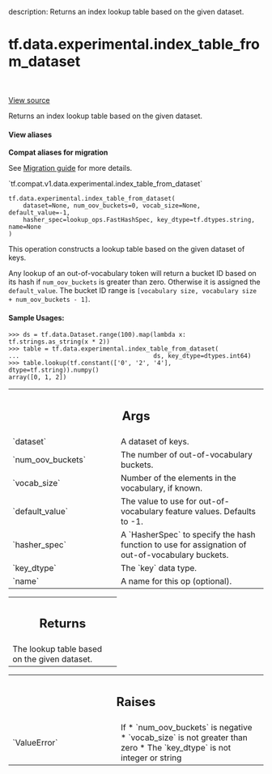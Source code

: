 description: Returns an index lookup table based on the given dataset.

<div itemscope itemtype="http://developers.google.com/ReferenceObject">
<meta itemprop="name" content="tf.data.experimental.index_table_from_dataset" />
<meta itemprop="path" content="Stable" />
</div>

# tf.data.experimental.index_table_from_dataset

<!-- Insert buttons and diff -->

<table class="tfo-notebook-buttons tfo-api nocontent" align="left">

</table>

<a target="_blank" href="/code/stable/tensorflow/python/data/experimental/ops/lookup_ops.py">View source</a>



Returns an index lookup table based on the given dataset.

<section class="expandable">
  <h4 class="showalways">View aliases</h4>
  <p>
<b>Compat aliases for migration</b>
<p>See
<a href="https://www.tensorflow.org/guide/migrate">Migration guide</a> for
more details.</p>
<p>`tf.compat.v1.data.experimental.index_table_from_dataset`</p>
</p>
</section>

<pre class="devsite-click-to-copy prettyprint lang-py tfo-signature-link">
<code>tf.data.experimental.index_table_from_dataset(
    dataset=None, num_oov_buckets=0, vocab_size=None, default_value=-1,
    hasher_spec=lookup_ops.FastHashSpec, key_dtype=tf.dtypes.string, name=None
)
</code></pre>



<!-- Placeholder for "Used in" -->

This operation constructs a lookup table based on the given dataset of keys.

Any lookup of an out-of-vocabulary token will return a bucket ID based on its
hash if `num_oov_buckets` is greater than zero. Otherwise it is assigned the
`default_value`.
The bucket ID range is
`[vocabulary size, vocabulary size + num_oov_buckets - 1]`.

#### Sample Usages:



```
>>> ds = tf.data.Dataset.range(100).map(lambda x: tf.strings.as_string(x * 2))
>>> table = tf.data.experimental.index_table_from_dataset(
...                                     ds, key_dtype=dtypes.int64)
>>> table.lookup(tf.constant(['0', '2', '4'], dtype=tf.string)).numpy()
array([0, 1, 2])
```

<!-- Tabular view -->
 <table class="responsive fixed orange">
<colgroup><col width="214px"><col></colgroup>
<tr><th colspan="2"><h2 class="add-link">Args</h2></th></tr>

<tr>
<td>
`dataset`
</td>
<td>
A dataset of keys.
</td>
</tr><tr>
<td>
`num_oov_buckets`
</td>
<td>
The number of out-of-vocabulary buckets.
</td>
</tr><tr>
<td>
`vocab_size`
</td>
<td>
Number of the elements in the vocabulary, if known.
</td>
</tr><tr>
<td>
`default_value`
</td>
<td>
The value to use for out-of-vocabulary feature values.
Defaults to -1.
</td>
</tr><tr>
<td>
`hasher_spec`
</td>
<td>
A `HasherSpec` to specify the hash function to use for
assignation of out-of-vocabulary buckets.
</td>
</tr><tr>
<td>
`key_dtype`
</td>
<td>
The `key` data type.
</td>
</tr><tr>
<td>
`name`
</td>
<td>
A name for this op (optional).
</td>
</tr>
</table>



<!-- Tabular view -->
 <table class="responsive fixed orange">
<colgroup><col width="214px"><col></colgroup>
<tr><th colspan="2"><h2 class="add-link">Returns</h2></th></tr>
<tr class="alt">
<td colspan="2">
The lookup table based on the given dataset.
</td>
</tr>

</table>



<!-- Tabular view -->
 <table class="responsive fixed orange">
<colgroup><col width="214px"><col></colgroup>
<tr><th colspan="2"><h2 class="add-link">Raises</h2></th></tr>

<tr>
<td>
`ValueError`
</td>
<td>
If
* `num_oov_buckets` is negative
* `vocab_size` is not greater than zero
* The `key_dtype` is not integer or string
</td>
</tr>
</table>

